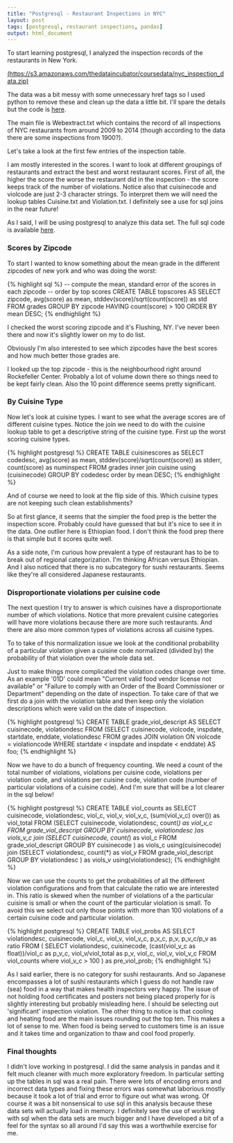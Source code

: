 ```yaml
---
title: "Postgresql - Restaurant Inspections in NYC"
layout: post
tags: [postgresql, restaurant inspections, pandas]
output: html_document
---
```


To start learning postgresql, I analyzed the inspection records of the restaurants in New York.

[(https://s3.amazonaws.com/thedataincubator/coursedata/nyc_inspection_data.zip)](https://s3.amazonaws.com/thedataincubator/coursedata/nyc_inspection_data.zip)

The data was a bit messy with some unnecessary href tags so I used python to remove these and clean up the data a little bit. I'll spare the details but the code is [here](https://github.com/benrifkind/ppsql_restaurant_inspections/blob/master/clean_files.py).

The main file is Webextract.txt which contains the record of all inspections of NYC restaurants from around 2009 to 2014 (though according to the data there are some inspections from 1900?).

Let's take a look at the first few entries of the inspection table.

<div id='grades'>
</div>
<script>
build_table("{{ site.url }}" + "/downloads/DataIncubator/nyc/web_extract_play.txt", 5, 'grades')
</script>

I am mostly interested in the scores. I want to look at different groupings of restaurants and extract the best and worst restaurant scores.  First of all, the higher the score the worse the restaurant did in the inspection - the score keeps track of the number of violations. Notice also that cuisinecode and violcode are just 2-3 character strings. To interpret them we will need the lookup tables Cuisine.txt and Violation.txt. I definitely see a use for sql joins in the near future!

As I said, I will be using postgresql to analyze this data set. The full sql code is available [here](https://github.com/benrifkind/ppsql_restaurant_inspections/blob/master/sql_tables.sql).

### Scores by Zipcode
To start I wanted to know something about the mean grade in the different zipcodes of new york and who was doing the worst:


{% highlight sql %}
-- compute the mean, standard error of the scores in each zipcode
-- order by top scores
CREATE TABLE topscores
AS
SELECT
  zipcode,
  avg(score) as mean,
  stddev(score)/sqrt(count(score)) as std
FROM grades
GROUP BY zipcode
HAVING count(score) > 100
ORDER BY mean DESC;
{% endhighlight %}


<div id='top_bor'>
</div>
<script>
build_table("{{ site.url }}" + "/downloads/DataIncubator/sql/part1.csv", 3, 'top_bor')
</script>

<div>
<p>
I checked the worst scoring zipcode and it's Flushing, NY. I've never been there and now it's slightly lower on my to do list.
</p>
<p>
Obviously I'm also interested to see which zipcodes have the best scores and how much better those grades are.
</p>
</div>

<div id='bot_bor'>
</div>
<script>
build_table("{{ site.url }}" + "/downloads/DataIncubator/sql/part1asc.csv", 3, 'bot_bor')
</script>

I looked up the top zipcode - this is the neighbourhood right around Rockefeller Center. Probably a lot of volume down there so things need to be kept fairly clean. Also the 10 point difference seems pretty significant.

### By Cuisine Type ###
Now let's look at cuisine types. I want to see what the average scores are of different cuisine types. Notice the join we need to do with the cuisine lookup table to get a descriptive string of the cuisine type. First up the worst scoring cuisine types.

{% highlight postgresql %}
CREATE TABLE cuisinescores
  as
  SELECT
    codedesc,
    avg(score) as mean,
    stddev(score)/sqrt(count(score)) as stderr,
    count(score) as numinspect
  FROM grades inner join cuisine
    using (cuisinecode)
  GROUP BY codedesc
  order by mean DESC;
{% endhighlight %}

<div id='bot_cuis'>
</div>
<script>
build_table("{{ site.url }}" + "/downloads/DataIncubator/sql/part3.csv", 5, 'bot_cuis')
</script>

And of course we need to look at the flip side of this. Which cuisine types are not keeping such clean establishments?

<div id='top_cuis'>
</div>
<script>
build_table("{{ site.url }}" + "/downloads/DataIncubator/sql/part3asc.csv", 5, 'top_cuis')
</script>

So at first glance, it seems that the simpler the food prep is the better the inspection score. Probably could have guessed that but it's nice to see it in the data. One outlier here is Ethiopian food. I don't think the food prep there is that simple but it scores quite well.

As a side note, I'm curious how prevalent a type of restaurant has to be to break out of regional categorization. I'm thinking African versus Ethiopian. And I also noticed that there is no subcategory for sushi restaurants. Seems like they're all considered Japanese restaurants.

### Disproportionate violations per cuisine code ###
The next question I try to answer is which cuisines have a disproportionate number of which violations. Notice that more prevalent cuisine categories will have more violations because there are more such restaurants. And there are also more common types of violations across all cuisine types.

To to take of this normalization issue we look at the conditional probability of a particular violation given a cuisine code normalized (divided by) the probability of that violation over the whole data set.

Just to make things more complicated the violation codes change over time. As an example '01D' could mean "Current valid food vendor license not available" or "Failure to comply with an Order of the Board Commissioner or Department" depending on the date of inspection. To take care of that we first do a join with the violation table and then keep only the violation descriptions which were valid on the date of inspection.

{% highlight postgresql %}
CREATE TABLE grade_viol_descript
AS
SELECT cuisinecode, violationdesc
FROM
(SELECT
  cuisinecode,
  violcode,
  inspdate,
  startdate,
  enddate,
  violationdesc
  FROM grades
  JOIN violation
ON violcode = violationcode
WHERE startdate < inspdate and inspdate < enddate) AS foo;
{% endhighlight %}


Now we have to do a bunch of frequency counting. We need a count of the total number of violations,
violations per cuisine code, violations per violation code, and violations per cuisine code, violation code (number of particular violations of a cuisine code). And I'm sure that will be a lot clearer in the sql below!

{% highlight postgresql %}
CREATE TABLE viol_counts
as
SELECT cuisinecode, violationdesc, viol_c, viol_v, viol_v_c,
      (sum(viol_v_c) over()) as viol_total
FROM
  (SELECT
    cuisinecode,
    violationdesc,
    count(*) as viol_v_c
  FROM grade_viol_descript
  GROUP BY cuisinecode, violationdesc
  )as viols_v_c
  join
  (SELECT
    cuisinecode,
    count(*) as viol_c
  FROM grade_viol_descript
  GROUP BY cuisinecode
  ) as viols_c
  using(cuisinecode)
  join
  (SELECT
    violationdesc,
    count(*) as viol_v
  FROM grade_viol_descript
  GROUP BY violationdesc
  ) as viols_v
  using(violationdesc);
{% endhighlight %}

Now we can use the counts to get the probabilities of all the different violation configurations and from that calculate the ratio we are interested in. This ratio is skewed when the number of violations of a the particular cuisine is small or when the count of the particular violation is small. To avoid this we select out only those points with more than 100 violations of a certain cuisine code and particular violation.

{% highlight postgresql %}
CREATE TABLE viol_probs
AS
SELECT
      violationdesc,
      cuisinecode,
      viol_c,
      viol_v,
      viol_v_c,
      p_v_c,
      p_v,
      p_v_c/p_v as ratio
FROM
  (
  SELECT violationdesc,
        cuisinecode,
        (cast(viol_v_c as float))/viol_c as p_v_c,
        viol_v/viol_total as p_v,
        viol_c,
        viol_v,
        viol_v_c
  FROM
    viol_counts
  where viol_v_c > 100
  ) as pre_viol_prob;
{% endhighlight %}


<div id='part4'>
</div>

<script>
build_table("{{ site.url }}" + "/downloads/DataIncubator/sql/part4.csv", 10, 'part4')
</script>

As I said earlier, there is no category for sushi restaurants. And so Japanese encompasses a lot of sushi restaurants which I guess do not handle raw (sea) food in a way that makes health inspectors very happy. The issue of not holding food certificates and posters not being placed properly for is slightly interesting but probably misleading here. I should be selecting out 'significant' inspection violation. The other thing to notice is that cooling and heating food are the main issues rounding out the top ten. This makes a lot of sense to me. When food is being served to customers time is an issue and it takes time and organization to thaw and cool food properly.

### Final thoughts ###
I didn't love working in postgresql. I did the same analysis in pandas and it felt much cleaner with much more exploratory freedom. In particular setting up the tables in sql was a real pain. There were lots of encoding errors and incorrect data types and fixing these errors was somewhat laborious mostly because it took a lot of trial and error to figure out what was wrong. Of course it was a bit nonsensical to use sql in this analysis because these data sets will actually load in memory. I definitely see the use of working with sql when the data sets are much bigger and I have developed a bit of a feel for the syntax so all around I'd say this was a worthwhile exercise for me.

<script src="{{site.ur}}/assets/js/jquery-2.1.4.min.js"></script>
<script src="{{ site.url }}/assets/js/d3/d3.v3.js"></script>
<script src="{{ site.url }}/assets/js/utils/table.js"></script>
